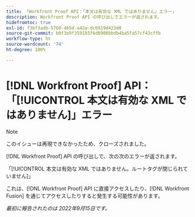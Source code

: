 ```yaml
---
title: 「Workfront Proof API：「本文は有効な XML ではありません」エラー」
description: Workfront Proof API の呼び出しでエラーが返されます。
hidefromtoc: true
exl-id: f3bf3adb-5760-465d-a42a-dc6919d423d0
source-git-commit: b0f3e9f359165f6d0900bbdb4ba5fa57cf43cffb
workflow-type: ht
source-wordcount: '74'
ht-degree: 100%

---
```


# [!DNL Workfront Proof] API：「[!UICONTROL 本文は有効な XML ではありません]」エラー

<!--On WFP and WFF TOCs-->

>[!NOTE]
>
>このイシューは再現できなかったため、クローズされました。

[!DNL Workfront Proof] API の呼び出しで、次の次のエラーが返されます。

「[!UICONTROL 本文は有効な XML ではありません。ルートタグが閉じられていません]」

これは、[!DNL Workfront Proof] API に直接アクセスしたり、[!DNL Workfront Fusion] を通じてアクセスしたりすると発生する可能性があります。

_最初に報告されたのは 2022年9月15日です。_
